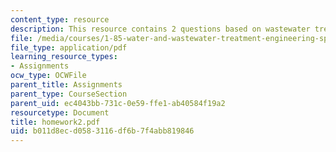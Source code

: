```yaml
---
content_type: resource
description: This resource contains 2 questions based on wastewater treatment system.
file: /media/courses/1-85-water-and-wastewater-treatment-engineering-spring-2006/b011d8ecd0583116df6b7f4abb819846_homework2.pdf
file_type: application/pdf
learning_resource_types:
- Assignments
ocw_type: OCWFile
parent_title: Assignments
parent_type: CourseSection
parent_uid: ec4043bb-731c-0e59-ffe1-ab40584f19a2
resourcetype: Document
title: homework2.pdf
uid: b011d8ec-d058-3116-df6b-7f4abb819846
---
```

